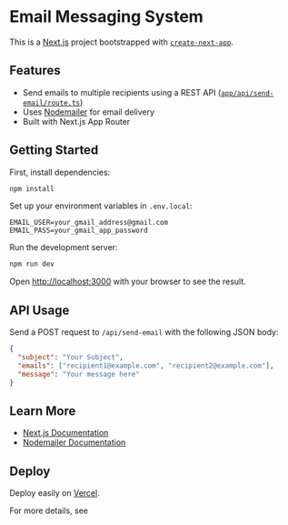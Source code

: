 # Email Messaging System

This is a [Next.js](https://nextjs.org) project bootstrapped with [`create-next-app`](https://nextjs.org/docs/app/api-reference/cli/create-next-app).

## Features

- Send emails to multiple recipients using a REST API ([`app/api/send-email/route.ts`](app/api/send-email/route.ts))
- Uses [Nodemailer](https://nodemailer.com/about/) for email delivery
- Built with Next.js App Router

## Getting Started

First, install dependencies:

```bash
npm install
```

Set up your environment variables in `.env.local`:

```
EMAIL_USER=your_gmail_address@gmail.com
EMAIL_PASS=your_gmail_app_password
```

Run the development server:

```bash
npm run dev
```

Open [http://localhost:3000](http://localhost:3000) with your browser to see the result.

## API Usage

Send a POST request to `/api/send-email` with the following JSON body:

```json
{
  "subject": "Your Subject",
  "emails": ["recipient1@example.com", "recipient2@example.com"],
  "message": "Your message here"
}
```

## Learn More

- [Next.js Documentation](https://nextjs.org/docs)
- [Nodemailer Documentation](https://nodemailer.com/about/)

## Deploy

Deploy easily on [Vercel](https://vercel.com/new?utm_medium=default-template&filter=next.js&utm_source=create-next-app&utm_campaign=create-next-app-readme).

For more details, see